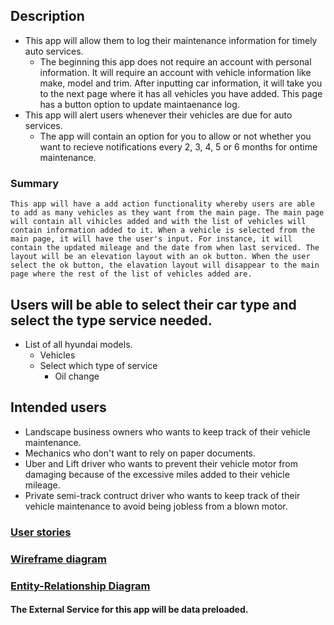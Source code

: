 ## Description
* This app will allow them to log their maintenance information for timely auto services.
	* The beginning this app does not require an account with personal information. It will require an account with vehicle information like make, model and trim. After inputting car information, it will take you to the next page where it has all vehicles you have added. This page has a button option to update maintaenance log.
* This app will alert users whenever their vehicles are due for auto services.
	* The app will contain an option for you to allow or not whether you want to recieve notifications every 2, 3, 4, 5 or 6 months for ontime maintenance. 
### Summary
	This app will have a add action functionality whereby users are able to add as many vehicles as they want from the main page. The main page will contain all vihicles added and with the list of vehicles will contain information added to it. When a vehicle is selected from the main page, it will have the user's input. For instance, it will contain the updated mileage and the date from when last serviced. The layout will be an elevation layout with an ok button. When the user select the ok button, the elavation layout will disappear to the main page where the rest of the list of vehicles added are.  

## Users will be able to select their car type and select the type service needed. 

* List of all hyundai models. 
	* Vehicles	
	* Select which type of service
		* Oil change

## Intended users
* Landscape business owners who wants to keep track of their vehicle maintenance.
* Mechanics who don't want to rely on paper documents.
* Uber and Lift driver who wants to prevent their vehicle motor from damaging because of the excessive miles added to their vehicle mileage.
* Private semi-track contruct driver who wants to keep track of their vehicle maintenance to avoid being jobless from a blown motor.

### [User stories](user-stories.md)

### [Wireframe diagram](wireframe.md)

### [Entity-Relationship Diagram](erd.md)

#### The External Service for this app will be data preloaded.






